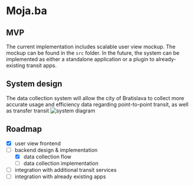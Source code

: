 # Moja.ba

## MVP
The current implementation includes scalable user view mockup. The mockup can be found in the `src` folder. In the future, the system can be implemented as either a standalone application or a plugin to already-existing transit apps.

## System design
The data collection system will allow the city of Bratislava to collect more accurate usage and efficiency data regarding point-to-point transit, as well as transfer transit
![system diagram](https://github.com/Peter-Iglarcik/moja.ba/blob/master/system.jpg)


## Roadmap
  - [x] user view frontend
  - [ ] backend design & implementation
    - [x]  data collection flow
    - [ ]  data collection implementation
  - [ ] integration with additional transit services
  - [ ] integration with already existing apps
